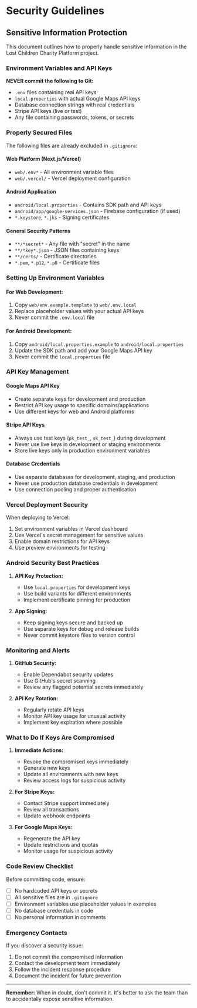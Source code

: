 # Security Guidelines

## Sensitive Information Protection

This document outlines how to properly handle sensitive information in the Lost Children Charity Platform project.

### Environment Variables and API Keys

**NEVER commit the following to Git:**

- `.env` files containing real API keys
- `local.properties` with actual Google Maps API keys
- Database connection strings with real credentials
- Stripe API keys (live or test)
- Any file containing passwords, tokens, or secrets

### Properly Secured Files

The following files are already excluded in `.gitignore`:

#### Web Platform (Next.js/Vercel)
- `web/.env*` - All environment variable files
- `web/.vercel/` - Vercel deployment configuration

#### Android Application
- `android/local.properties` - Contains SDK path and API keys
- `android/app/google-services.json` - Firebase configuration (if used)
- `*.keystore`, `*.jks` - Signing certificates

#### General Security Patterns
- `**/*secret*` - Any file with "secret" in the name
- `**/*key*.json` - JSON files containing keys
- `**/certs/` - Certificate directories
- `*.pem`, `*.p12`, `*.p8` - Certificate files

### Setting Up Environment Variables

#### For Web Development:
1. Copy `web/env.example.template` to `web/.env.local`
2. Replace placeholder values with your actual API keys
3. Never commit the `.env.local` file

#### For Android Development:
1. Copy `android/local.properties.example` to `android/local.properties`
2. Update the SDK path and add your Google Maps API key
3. Never commit the `local.properties` file

### API Key Management

#### Google Maps API Key
- Create separate keys for development and production
- Restrict API key usage to specific domains/applications
- Use different keys for web and Android platforms

#### Stripe API Keys
- Always use test keys (`pk_test_`, `sk_test_`) during development
- Never use live keys in development or staging environments
- Store live keys only in production environment variables

#### Database Credentials
- Use separate databases for development, staging, and production
- Never use production database credentials in development
- Use connection pooling and proper authentication

### Vercel Deployment Security

When deploying to Vercel:
1. Set environment variables in Vercel dashboard
2. Use Vercel's secret management for sensitive values
3. Enable domain restrictions for API keys
4. Use preview environments for testing

### Android Security Best Practices

1. **API Key Protection:**
   - Use `local.properties` for development keys
   - Use build variants for different environments
   - Implement certificate pinning for production

2. **App Signing:**
   - Keep signing keys secure and backed up
   - Use separate keys for debug and release builds
   - Never commit keystore files to version control

### Monitoring and Alerts

1. **GitHub Security:**
   - Enable Dependabot security updates
   - Use GitHub's secret scanning
   - Review any flagged potential secrets immediately

2. **API Key Rotation:**
   - Regularly rotate API keys
   - Monitor API key usage for unusual activity
   - Implement key expiration where possible

### What to Do If Keys Are Compromised

1. **Immediate Actions:**
   - Revoke the compromised keys immediately
   - Generate new keys
   - Update all environments with new keys
   - Review access logs for suspicious activity

2. **For Stripe Keys:**
   - Contact Stripe support immediately
   - Review all transactions
   - Update webhook endpoints

3. **For Google Maps Keys:**
   - Regenerate the API key
   - Update restrictions and quotas
   - Monitor usage for suspicious activity

### Code Review Checklist

Before committing code, ensure:
- [ ] No hardcoded API keys or secrets
- [ ] All sensitive files are in `.gitignore`
- [ ] Environment variables use placeholder values in examples
- [ ] No database credentials in code
- [ ] No personal information in comments

### Emergency Contacts

If you discover a security issue:
1. Do not commit the compromised information
2. Contact the development team immediately
3. Follow the incident response procedure
4. Document the incident for future prevention

---

**Remember:** When in doubt, don't commit it. It's better to ask the team than to accidentally expose sensitive information. 